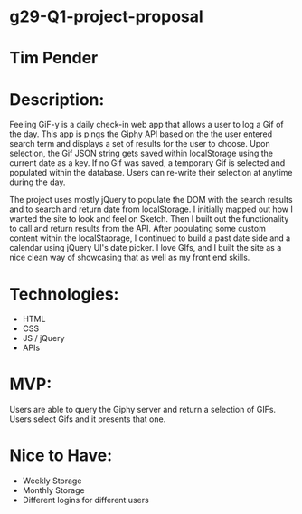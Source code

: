 # g29-Q1-project-proposal
# Tim Pender

# Description:
Feeling GiF-y is a daily check-in web app that allows a user to log a Gif of the day. This app is pings the Giphy API based on the the user entered search term and displays a set of results for the user to choose.  Upon selection, the Gif JSON string gets saved within localStorage using the current date as a key.  If no Gif was saved, a temporary Gif is selected and populated within the database.  Users can re-write their selection at anytime during the day.  

The project uses mostly jQuery to populate the DOM with the search results and to search and return date from localStorage.  I initially mapped out how I wanted the site to look and feel on Sketch.  Then I built out the functionality to call and return results from the API.  After populating some custom content within the localStaorage, I continued to build a past date side and a calendar using jQuery UI's date picker.  I love GIfs, and I built the site as a nice clean way of showcasing that as well as my front end skills.


# Technologies:
- HTML
- CSS
- JS / jQuery
- APIs

# MVP:
Users are able to query the Giphy server and return a selection of GIFs.  Users select Gifs and it presents that one.  

# Nice to Have:
- Weekly Storage
- Monthly Storage
- Different logins for different users
